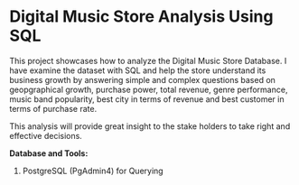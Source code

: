 # Digital Music Store Analysis Using SQL

This project showcases how to analyze the Digital Music Store Database. I have examine the dataset with SQL and help the store understand its business growth by answering simple and complex questions based on geopgraphical growth, purchase power, total revenue, genre performance, music band popularity, best city in terms of revenue and best customer in terms of purchase rate.

This analysis will provide great insight to the stake holders to take right and effective decisions.

**Database and Tools:**
1. PostgreSQL (PgAdmin4) for Querying


